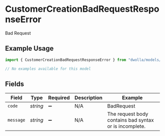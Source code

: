 # CustomerCreationBadRequestResponseError

Bad Request

## Example Usage

```typescript
import { CustomerCreationBadRequestResponseError } from "dwolla/models/errors";

// No examples available for this model
```

## Fields

| Field                                                  | Type                                                   | Required                                               | Description                                            | Example                                                |
| ------------------------------------------------------ | ------------------------------------------------------ | ------------------------------------------------------ | ------------------------------------------------------ | ------------------------------------------------------ |
| `code`                                                 | *string*                                               | :heavy_minus_sign:                                     | N/A                                                    | BadRequest                                             |
| `message`                                              | *string*                                               | :heavy_minus_sign:                                     | N/A                                                    | The request body contains bad syntax or is incomplete. |